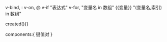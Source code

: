 v-bind,   	:
v-on,		@
v-if 	"表达式"
v-for, "变量名 in 数组"		{{变量}}
		"(变量名,索引) in 数组"

created(){}

components:{ 键值对 }
